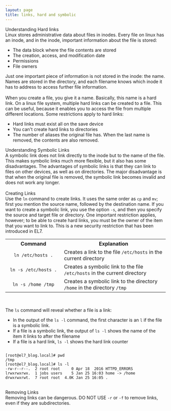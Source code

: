 ```yaml
---
layout: page
title: links, hard and symbolic
---
```


Understanding Hard links<br>
Linux stores administrative data about files in inodes. Every file on linux has an inode, and in the inode, important information about the file is stored:<br>
<ul>
<li>The data block where the file contents are stored</li>
<li>The creation, access, and modification date</li>
<li>Permissions</li>
<li>File owners</li>
</ul>
Just one important piece of information is not stored in the inode: the name. Names are stored in the directory, and each filename knows which inode it has to address to access further file information.<br>
<br>
When you create a file, you give it a name. Basically, this name is a hard link. On a linux file system, multiple hard links can be created to a file. This can be useful, because it enables you to access the file from multiple different locations. Some restrictions apply to hard links:
<ul>
<li>Hard links must exist all on the save device</li>
<li>You can't create hard links to directories</li>
<li>The number of aliases the original file has. When the last name is removed, the contents are also removed.</li>
</ul>
Understanding Symbolic Links<br>
A symbolic link does not link directly to the inode but to the name of the file. This makes symbolic links much more flexible, but it also has some disadvantages. The advantages of symbolic links is that they can link to files on other devices, as well as on directories. The major disadvantage is that when the original file is removed, the symbolic link becomes invalid and does not work any longer.<br>
<br>
Creating Links<br>
Use the <code>ln</code> command to create links. It uses the same order as <code>cp</code> and <code>mv</code>; first you mention the source name, followed by the destination name. If you want to create a symbolic link, you use the option <code>-s</code>, and then you specify the source and target file or directory. One important restriction applies, however; to be able to create hard links, you must be the owner of the item that you want to link to. This is a new security restriction that has been introduced in EL7.

<table>
  <col width="35%">
  <col width="65%">
  <tr>
    <th>Command</th>
    <th>Explanation</th>
  </tr>
  <tr>
    <td align="center"><code>ln /etc/hosts .</code></td>
    <td>Creates a link to the file <code>/etc/hosts</code> in the current directory</td>
  </tr>
  <tr>
    <td align="center"><code>ln -s /etc/hosts .</code></td>
    <td>Creates a symbolic link to the file <code>/etc/hosts</code> in the current directory</td>
  </tr>
  <tr>
    <td align="center"><code>ln -s /home /tmp</code></td>
    <td>Creates a symbolic link to the directory <code>/home</code> in the directory <code>/tmp</code></td>
  </tr>
</table><br>

The <code>ls</code> command will reveal whether a file is a link:
<ul>
<li>In the output of the <code>ls -l</code> command, the first character is an <code>l</code> if the file is a symbolic link.</li>
<li>If a file is a symbolic link, the output of <code>ls -l</code> shows the name of the item it links to after the filename</li>
<li>If a file is a hard link, <code>ls -l</code> shows the hard link counter</li>
</ul>
<pre>
<code>
[root@el7_blog.local]# pwd
/tmp
[root@el7_blog.local]# ls -l
-rw-r--r--.  2 root root     0 Apr 18  2016 HTTPD_ERRORS
lrwxrwxrwx.  1 jobs users    5 Jan 25 16:03 home -> /home
drwxrwxrwt.  7 root root  4.0K Jan 25 16:05 .
</code>
</pre>
Removing Links<br>
Removing links can be dangerous. DO NOT USE <code>-r</code> or <code>-f</code> to remove links, even if they are subdirectories.<br>